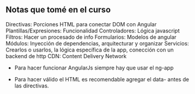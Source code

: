 ## Notas que tomé en el curso

Directivas: Porciones HTML para conectar DOM con Angular
Plantillas/Expresiones: Funcionalidad
Controladores: Lógica javascript
Filtros: Hacer un procesado de info
Formularios: Modelos de angular
Módulos: Inyección de dependencias, arquitecturar y organizar
Servicios: Crearlos o usarlos, la lógica específica de la app, conección con un backend de http
CDN: Content Delivery Network

- Para hacer funcionar AngularJs siempre hay que usar el ng-app

- Para hacer válido el HTML es recomendable agregar el data- antes de las directivas.